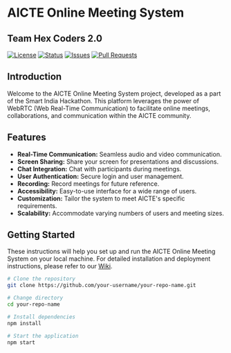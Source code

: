 # AICTE Online Meeting System

## Team Hex Coders 2.0

[![License](https://img.shields.io/badge/License-MIT-blue.svg)](LICENSE)
[![Status](https://img.shields.io/badge/Status-Active-brightgreen.svg)]()
[![Issues](https://img.shields.io/github/issues/your-username/your-repo-name)](https://github.com/your-username/your-repo-name/issues)
[![Pull Requests](https://img.shields.io/github/issues-pr/your-username/your-repo-name)](https://github.com/your-username/your-repo-name/pulls)

## Introduction

Welcome to the AICTE Online Meeting System project, developed as a part of the Smart India Hackathon. This platform leverages the power of WebRTC (Web Real-Time Communication) to facilitate online meetings, collaborations, and communication within the AICTE community.

## Features

- **Real-Time Communication:** Seamless audio and video communication.
- **Screen Sharing:** Share your screen for presentations and discussions.
- **Chat Integration:** Chat with participants during meetings.
- **User Authentication:** Secure login and user management.
- **Recording:** Record meetings for future reference.
- **Accessibility:** Easy-to-use interface for a wide range of users.
- **Customization:** Tailor the system to meet AICTE's specific requirements.
- **Scalability:** Accommodate varying numbers of users and meeting sizes.

## Getting Started

These instructions will help you set up and run the AICTE Online Meeting System on your local machine. For detailed installation and deployment instructions, please refer to our [Wiki](wiki-link).

```bash
# Clone the repository
git clone https://github.com/your-username/your-repo-name.git

# Change directory
cd your-repo-name

# Install dependencies
npm install

# Start the application
npm start
